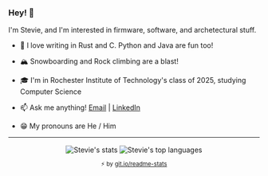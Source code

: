 ### Hey! 👋

I'm Stevie, and I'm interested in firmware, software, and archetectural stuff.

- 💖 I love writing in Rust and C. Python and Java are fun too!

- 🏔 Snowboarding and Rock climbing are a blast!

- 🎓 I'm in Rochester Institute of Technology's class of 2025, studying Computer Science

- 📫 Ask me anything! <a href="mailto: sda1341@rit.edu">Email</a> | <a href="https://www.linkedin.com/in/stevie-alvarez/">LinkedIn</a>

- 😁 My pronouns are He / Him

<hr>

<div align="center">
  <img align="center" src="https://github-readme-stats.vercel.app/api?username=Shiztev&layout=compact&cache_seconds=1800&include_all_commits=true&line_height=27&theme=radical&show_icons=true" alt="Stevie's stats"/>
  <img align="center" src="https://github-readme-stats.vercel.app/api/top-langs/?username=Shiztev&layout=compact&theme=radical&cache_seconds=1800" alt="Stevie's top languages"/>
  </br>
  <sub><p align="center">⚡️ by <a target="_blank" href="https://git.io/readme-stats">git.io/readme-stats</a></p></sub>
</div>
